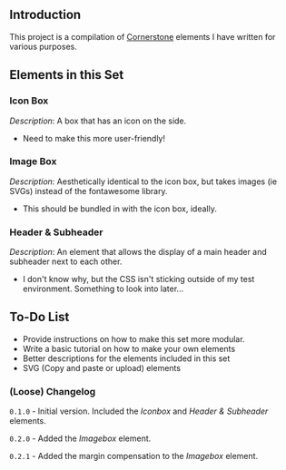 ## Introduction

This project is a compilation of [Cornerstone](https://theme.co/cornerstone/) elements I have written for various purposes.

## Elements in this Set

### Icon Box

*Description*: A box that has an icon on the side.

* Need to make this more user-friendly!

### Image Box

*Description*: Aesthetically identical to the icon box, but takes images (ie SVGs) instead of the fontawesome library.

* This should be bundled in with the icon box, ideally.

### Header & Subheader

*Description*: An element that allows the display of a main header and subheader next to each other.

* I don't know why, but the CSS isn't sticking outside of my test environment. Something to look into later...

## To-Do List

* Provide instructions on how to make this set more modular.
* Write a basic tutorial on how to make your own elements
* Better descriptions for the elements included in this set
* SVG (Copy and paste or upload) elements

### (Loose) Changelog

`0.1.0` - Initial version. Included the *Iconbox* and *Header & Subheader* elements.

`0.2.0` - Added the *Imagebox* element.

`0.2.1` - Added the margin compensation to the *Imagebox* element.
